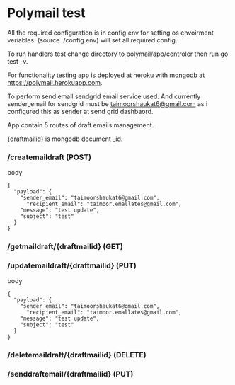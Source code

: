 # Polymail test 

All the required configuration is in config.env for setting os envoirment veriables. (source ./config.env) will set all required config.

To run handlers test change directory to polymail/app/controler then run go test -v.

For functionality testing app is deployed at heroku with mongodb at https://polymail.herokuapp.com.

To perform send email sendgrid email service used. And currently sender_email for sendgrid must be taimoorshaukat6@gmail.com as i configured this as sender at send grid dashbaord.

App contain 5 routes of draft emails management. 

{draftmailid} is mongodb document _id.

### /createmaildraft (POST)
body 

    {
      "payload": {
        "sender_email": "taimoorshaukat6@gmail.com",
	      "recipient_email": "taimoor.emallates@gmail.com",
        "message": "test update",
        "subject": "test"
      }
    }
      
###  /getmaildraft/{draftmailid} (GET)

###  /updatemaildraft/{draftmailid} (PUT)

body 

    {
      "payload": {
        "sender_email": "taimoorshaukat6@gmail.com",
	      "recipient_email": "taimoor.emallates@gmail.com",
        "message": "test update",
        "subject": "test"
      }
    }

###  /deletemaildraft/{draftmailid} (DELETE)

###  /senddraftemail/{draftmailid}  (PUT)
